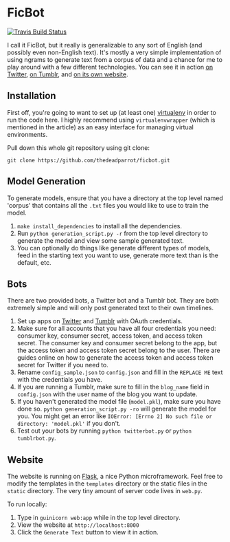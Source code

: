 FicBot
=======

[![Travis Build Status](https://travis-ci.org/thedeadparrot/ficbot.svg?branch=master)](https://travis-ci.org/thedeadparrot/ficbot)

I call it FicBot, but it really is generalizable to any sort of English (and possibly even non-English text). It's mostly a very simple implementation of using ngrams to generate text from a corpus of data and a chance for me to play around with a few different technologies. You can see it in action [on Twitter](https://twitter.com/generatedficbot), [on Tumblr](http://ficbot.tumblr.com/), and [on its own website](http://ficbot.herokuapp.com/).

Installation
-------------

First off, you're going to want to set up (at least one) [virtualenv](http://docs.python-guide.org/en/latest/dev/virtualenvs/) in order to run the code here. I highly recommend using `virtualenvwrapper` (which is mentioned in the article) as an easy interface for managing virtual environments.

Pull down this whole git repository using git clone:

```
git clone https://github.com/thedeadparrot/ficbot.git
```


Model Generation
----------------

To generate models, ensure that you have a directory at the top level named 'corpus' that contains all the `.txt` files you would like to use to train the model.

1. `make install_dependencies` to install all the dependencies.
2. Run `python generation_script.py -r` from the top level directory to generate the model and view some sample generated text. 
3. You can optionally do things like generate different types of models, feed in the starting text you want to use, generate more text than is the default, etc.


Bots
-----

There are two provided bots, a Twitter bot and a Tumblr bot. They are both extremely simple and will only post generated text to their own timelines. 

1. Set up apps on [Twitter](https://apps.twitter.com/) and [Tumblr](https://www.tumblr.com/oauth/apps) with OAuth credentials.
2. Make sure for all accounts that you have all four credentials you need: consumer key, consumer secret, access token, and access token secret. The consumer key and consumer secret belong to the app, but the access token and access token secret belong to the user. There are guides online on how to generate the access token and access token secret for Twitter if you need to.
3. Rename `config_sample.json` to `config.json` and fill in the `REPLACE ME` text with the credentials you have.
4. If you are running a Tumblr, make sure to fill in the `blog_name` field in `config.json` with the user name of the blog you want to update.
5. If you haven't generated the model file (`model.pkl`), make sure you have done so. `python generation_script.py -ro` will generate the model for you. You might get an error like `IOError: [Errno 2] No such file or directory: 'model.pkl'` if you don't.
5. Test out your bots by running `python twitterbot.py` or `python tumblrbot.py`.


Website
---------

The website is running on [Flask](http://flask.pocoo.org/), a nice Python microframework. Feel free to modify the templates in the `templates` directory or the static files in the `static` directory. The very tiny amount of server code lives in `web.py`.

To run locally:

1. Type in `guinicorn web:app` while in the top level directory.
2. View the website at `http://localhost:8000`
3. Click the `Generate Text` button to view it in action.
